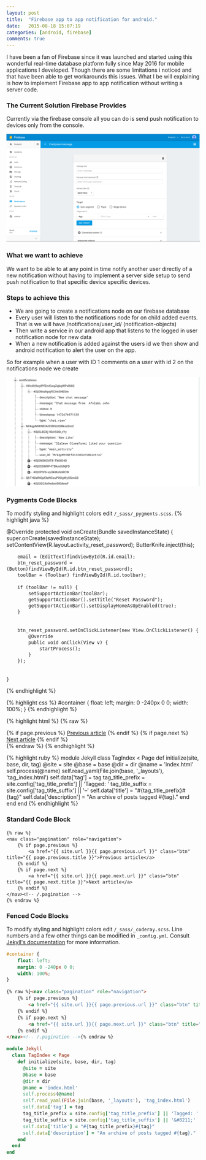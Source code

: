 ```yaml
---
layout: post
title:  "Firebase app to app notification for android."
date:   2015-08-18 15:07:19
categories: [android, firebase]
comments: true
---
```




I have been a fan of Firebase since it was launched and started using this wonderful real-time database platform fully since May 2016 for mobile applications I developed.
Though there are some limitations i noticed and that have been able to get workarounds this issues. What I be will explaining is how to implement Firebase app to app notification without writing a server code.
<!--more-->

### The Current Solution Firebase Provides
Currently via the firebase console all you can do is send push notification to devices only from the console.

![Firebase Console Image](/img/console_notification.png)


### What we want to achieve
We want to be able to at any point in time notify another user directly of a new notification without having to implement a server side setup to send push notification to that specific device specific devices.

### Steps to achieve this 
* We are going to create a notifications node on our firebase database
* Every user will listen to the notifications node for on child added events. That is we will have /notifications/user_id/ (notification-objects)
* Then write a service in our android app that listens to the logged in user notification node for new data
* When a new notification is added against the users id we then show and android notification to alert the user on the app.


So for example when a user  with ID 1 comments on a user with id 2 on the notifications node we create <br>

![Firebase Console Image](/img/notification_node.png)




[^1]: [Syntax Highlighting](http://en.wikipedia.org/wiki/Syntax_highlighting)

### Pygments Code Blocks

To modify styling and highlight colors edit `/_sass/_pygments.scss`.
{% highlight java %}

   @Override
    protected void onCreate(Bundle savedInstanceState) {
        super.onCreate(savedInstanceState);
        setContentView(R.layout.activity_reset_password);
        ButterKnife.inject(this);

        email = (EditText)findViewById(R.id.email);
        btn_reset_password = (Button)findViewById(R.id.btn_reset_password);
        toolBar = (Toolbar) findViewById(R.id.toolbar);

        if (toolBar != null) {
            setSupportActionBar(toolBar);
            getSupportActionBar().setTitle("Reset Password");
            getSupportActionBar().setDisplayHomeAsUpEnabled(true);
        }


        btn_reset_password.setOnClickListener(new View.OnClickListener() {
            @Override
            public void onClick(View v) {
                startProcess();
            }
        });


    }

{% endhighlight %}



{% highlight css %}
#container {
    float: left;
    margin: 0 -240px 0 0;
    width: 100%;
}
{% endhighlight %}

{% highlight html %}
{% raw %}
<nav class="pagination" role="navigation">
    {% if page.previous %}
        <a href="{{ site.url }}{{ page.previous.url }}" class="btn" title="{{ page.previous.title }}">Previous article</a>
    {% endif %}
    {% if page.next %}
        <a href="{{ site.url }}{{ page.next.url }}" class="btn" title="{{ page.next.title }}">Next article</a>
    {% endif %}
</nav><!-- /.pagination -->
{% endraw %}
{% endhighlight %}

{% highlight ruby %}
module Jekyll
  class TagIndex < Page
    def initialize(site, base, dir, tag)
      @site = site
      @base = base
      @dir = dir
      @name = 'index.html'
      self.process(@name)
      self.read_yaml(File.join(base, '_layouts'), 'tag_index.html')
      self.data['tag'] = tag
      tag_title_prefix = site.config['tag_title_prefix'] || 'Tagged: '
      tag_title_suffix = site.config['tag_title_suffix'] || '&#8211;'
      self.data['title'] = "#{tag_title_prefix}#{tag}"
      self.data['description'] = "An archive of posts tagged #{tag}."
    end
  end
end
{% endhighlight %}


### Standard Code Block

    {% raw %}
    <nav class="pagination" role="navigation">
        {% if page.previous %}
            <a href="{{ site.url }}{{ page.previous.url }}" class="btn" title="{{ page.previous.title }}">Previous article</a>
        {% endif %}
        {% if page.next %}
            <a href="{{ site.url }}{{ page.next.url }}" class="btn" title="{{ page.next.title }}">Next article</a>
        {% endif %}
    </nav><!-- /.pagination -->
    {% endraw %}


### Fenced Code Blocks

To modify styling and highlight colors edit `/_sass/_coderay.scss`. Line numbers and a few other things can be modified in `_config.yml`. Consult [Jekyll's documentation](http://jekyllrb.com/docs/configuration/) for more information.

~~~ css
#container {
    float: left;
    margin: 0 -240px 0 0;
    width: 100%;
}
~~~

~~~ html
{% raw %}<nav class="pagination" role="navigation">
    {% if page.previous %}
        <a href="{{ site.url }}{{ page.previous.url }}" class="btn" title="{{ page.previous.title }}">Previous article</a>
    {% endif %}
    {% if page.next %}
        <a href="{{ site.url }}{{ page.next.url }}" class="btn" title="{{ page.next.title }}">Next article</a>
    {% endif %}
</nav><!-- /.pagination -->{% endraw %}
~~~

~~~ ruby
module Jekyll
  class TagIndex < Page
    def initialize(site, base, dir, tag)
      @site = site
      @base = base
      @dir = dir
      @name = 'index.html'
      self.process(@name)
      self.read_yaml(File.join(base, '_layouts'), 'tag_index.html')
      self.data['tag'] = tag
      tag_title_prefix = site.config['tag_title_prefix'] || 'Tagged: '
      tag_title_suffix = site.config['tag_title_suffix'] || '&#8211;'
      self.data['title'] = "#{tag_title_prefix}#{tag}"
      self.data['description'] = "An archive of posts tagged #{tag}."
    end
  end
end
~~~

